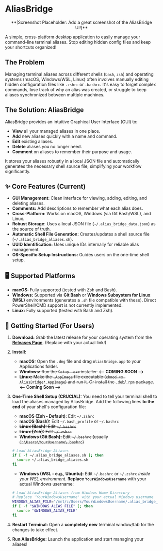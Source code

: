 # AliasBridge

<p align="center">
  <!-- Add a compelling screenshot or GIF here later! -->
  <!-- <img src="docs/screenshot.png" alt="AliasBridge Screenshot" width="600"/> -->
  **[Screenshot Placeholder: Add a great screenshot of the AliasBridge UI!]**
</p>

A simple, cross-platform desktop application to easily manage your command-line terminal aliases. Stop editing hidden config files and keep your shortcuts organized!

## The Problem

Managing terminal aliases across different shells (`bash`, `zsh`) and operating systems (macOS, Windows/WSL, Linux) often involves manually editing hidden configuration files like `.zshrc` or `.bashrc`. It's easy to forget complex commands, lose track of why an alias was created, or struggle to keep aliases synchronized between multiple machines.

## The Solution: AliasBridge

AliasBridge provides an intuitive Graphical User Interface (GUI) to:

*   **View** all your managed aliases in one place.
*   **Add** new aliases quickly with a name and command.
*   **Edit** existing aliases.
*   **Delete** aliases you no longer need.
*   **Comment** on aliases to remember their purpose and usage.

It stores your aliases robustly in a local JSON file and automatically generates the necessary shell source file, simplifying your workflow significantly.

## ✨ Core Features (Current)

*   **GUI Management:** Clean interface for viewing, adding, editing, and deleting aliases.
*   **Comments:** Add descriptions to remember what each alias does.
*   **Cross-Platform:** Works on macOS, Windows (via Git Bash/WSL), and Linux.
*   **Robust Storage:** Uses a local JSON file (`~/.alias_bridge_data.json`) as the source of truth.
*   **Automatic Shell File Generation:** Creates/updates a shell source file (`~/.alias_bridge_aliases.sh`).
*   **UUID Identification:** Uses unique IDs internally for reliable alias management.
*   **OS-Specific Setup Instructions:** Guides users on the one-time shell setup.

## 🖥️ Supported Platforms

*   **macOS:** Fully supported (tested with Zsh and Bash).
*   **Windows:** Supported via **Git Bash** or **Windows Subsystem for Linux (WSL)** environments (generates a `.sh` file compatible with these). Direct PowerShell/CMD support is not currently implemented.
*   **Linux:** Fully supported (tested with Bash and Zsh).

## 🚀 Getting Started (For Users)

1.  **Download:** Grab the latest release for your operating system from the **[Releases Page](https://github.com/YOUR_GITHUB_USERNAME/alias-bridge/releases)**. (Replace with your actual link!)
2.  **Install:**
    *   **macOS:** Open the `.dmg` file and drag `AliasBridge.app` to your Applications folder.
    *   ~~**Windows:** Run the `Setup .exe` installer.~~ **<-- COMING SOON -->**
    *   ~~**Linux:** Make the `.AppImage` file executable (`chmod +x AliasBridge*.AppImage`) and run it. Or install the `.deb`/`.rpm` package.~~ **<-- Coming Soon -->**
3.  **One-Time Shell Setup (CRUCIAL):** You need to tell your terminal shell to load the aliases managed by AliasBridge. Add the following lines **to the end** of your shell's configuration file:

    *   **macOS (Zsh - Default):** Edit `~/.zshrc`
    *   **macOS (Bash):** Edit `~/.bash_profile` or `~/.bashrc`
    *   ~~**Linux (Bash):** Edit `~/.bashrc`~~
    *   ~~**Linux (Zsh):** Edit `~/.zshrc`~~
    *   ~~**Windows (Git Bash):** Edit `~/.bashrc` (usually `C:\Users\YourUsername\.bashrc`)~~

    ```bash
    # Load AliasBridge Aliases
    if [ -f ~/.alias_bridge_aliases.sh ]; then
      source ~/.alias_bridge_aliases.sh
    fi
    ```

    *   **Windows (WSL - e.g., Ubuntu):** Edit `~/.bashrc` or `~/.zshrc` *inside your WSL environment*. **Replace `YourWindowsUsername`** with your actual Windows username:

    ```bash
    # Load AliasBridge Aliases from Windows Home Directory
    # Replace 'YourWindowsUsername' with your actual Windows username
    WINDOWS_ALIAS_FILE="/mnt/c/Users/YourWindowsUsername/.alias_bridge_aliases.sh"
    if [ -f "$WINDOWS_ALIAS_FILE" ]; then
      source "$WINDOWS_ALIAS_FILE"
    fi
    ```

4.  **Restart Terminal:** Open a **completely new** terminal window/tab for the changes to take effect.
5.  **Run AliasBridge:** Launch the application and start managing your aliases!
